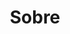 ---
title: "Sobre"
description: "Somos uma comunidade que busca compartilhar experiências ligadas ao desenvolvimento pessoal e profissional. Deseja compartilhar alguma experiência conosco ou sugerir algum tema para um de nossos encontros? Entre em contato pelo nosso e-mail ou com nossos facilitadores pelo LinkedIn.

[LinkedIn](https://www.linkedin.com/company/evolvecafe/)
[E-mail](contatoevolvecafe@gmail.com)"
draft: false
bg_image: "images/featue-bg.jpg"
---